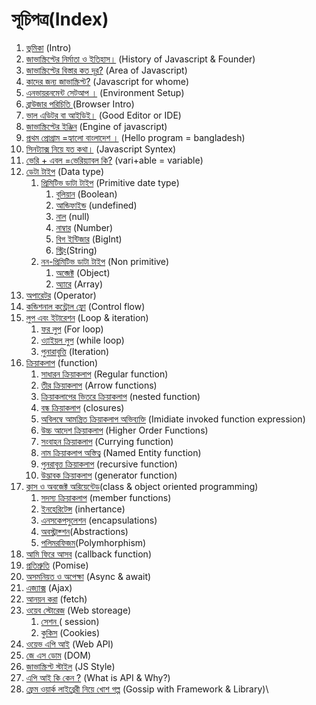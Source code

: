 # সূচিপত্র(Index)

1. [ভুমিকা](https://nipu.gitbook.io/coding-js/intro) (Intro)
2. [জাভাস্ক্রিপ্টের নির্মাতা ও ইতিহাস।](https://nipu.gitbook.io/coding-js/history) (History of Javascript & Founder)
3. [জাভাস্ক্রিপ্টের বিস্তার কত দূর?](https://nipu.gitbook.io/coding-js/features) (Area of Javascript)
4. [কাদের জন্য জাভাস্ক্রিপ্ট?](https://nipu.gitbook.io/coding-js/users) (Javascript for whome)
5. [এনভায়রনমেন্ট সেটআপ ।](https://nipu.gitbook.io/coding-js/environment-setup) (Environment Setup)
6. [ব্রাউজার পরিচিতি](browser-intro.md)[ ](https://nipu.gitbook.io/coding-js/browser-intro)(Browser Intro)
7. [ভাল এডিটর বা আইডিই।](https://nipu.gitbook.io/coding-js/editor-ide) (Good Editor or IDE)
8. [জাভাস্ক্রিপ্টের ইঞ্জিন](https://nipu.gitbook.io/coding-js/js-engine) (Engine of javascript)
9. [প্রথম প্রোগ্রাম =হ্যালো বাংলাদেশ ।](https://nipu.gitbook.io/coding-js/hello-bangladesh) (Hello program = bangladesh)
10. [সিনট্যাক্স নিয়ে যত কথা।](https://nipu.gitbook.io/coding-js/js-syntex) (Javascript Syntex)
11. [ভেরি + এবল =ভেরিয়্যাবল কি?](https://nipu.gitbook.io/coding-js/javascript\_variable) (vari+able = variable)
12. [ডেটা টাইপ](https://nipu.gitbook.io/coding-js/datatype) (Data type)
    1. [প্রিমিটিভ ডাটা টাইপ](https://nipu.gitbook.io/coding-js/datatype/premitive-data-type) (Primitive date type)
       1. [বুলিয়ান](https://nipu.gitbook.io/coding-js/datatype/premitive-data-type/boolean) (Boolean)
       2. [আন্ডিফাইন্ড](https://nipu.gitbook.io/coding-js/datatype/premitive-data-type/undefined) (undefined)
       3. [নাল](https://nipu.gitbook.io/coding-js/datatype/premitive-data-type/null) (null)
       4. [নাম্বার](https://nipu.gitbook.io/coding-js/datatype/premitive-data-type/number) (Number)
       5. [বিগ ইন্টিজার](https://nipu.gitbook.io/coding-js/datatype/premitive-data-type/bigint) (BigInt)
       6. [স্ট্রিং](https://nipu.gitbook.io/coding-js/datatype/premitive-data-type/string)(String)
    2. [নন-প্রিমিটিভ ডাটা টাইপ](https://nipu.gitbook.io/coding-js/datatype/non-primitive-data-type) (Non primitive)
       1. [অব্জেক্ট](https://nipu.gitbook.io/coding-js/datatype/non-primitive-data-type/object) (Object)
       2. [অ্যারে](https://nipu.gitbook.io/coding-js/datatype/non-primitive-data-type/array) (Array)
13. [অপারেটর](https://nipu.gitbook.io/coding-js/oparator) (Operator)
14. [কন্ডিশনাল কন্ট্রোল ফ্লো](https://nipu.gitbook.io/coding-js/conditional-control-flow) (Control flow)
15. [লুপ এবং ইটারেশন](13-loop/) (Loop & iteration)
    1. [ফর লুপ](https://nipu.gitbook.io/coding-js/loop/iteration) (For loop)
    2. [ও্যাইয়ল লুপ](https://nipu.gitbook.io/coding-js/loop/while-loop) (while loop)
    3. [পুনারাবৃত্তি](https://nipu.gitbook.io/coding-js/loop/iteration) (Iteration)
16. [ক্রিয়াকলাপ](https://nipu.gitbook.io/coding-js/function) (function)
    1. [সাধারন ক্রিয়াকলাপ](https://nipu.gitbook.io/coding-js/function/regular-function) (Regular function)
    2. [তীর ক্রিয়াকলাপ](https://nipu.gitbook.io/coding-js/function/arrow-function) (Arrow functions)
    3. [ক্রিয়াকলাপের ভিতরে ক্রিয়াকলাপ](https://nipu.gitbook.io/coding-js/function/nested-function) (nested function)
    4. [বন্ধ ক্রিয়াকলাপ](https://nipu.gitbook.io/coding-js/function/closures-function) (closures)
    5. [অবিলম্বে আমন্ত্রিত ক্রিয়াকলাপ অভিব্যক্তি](https://nipu.gitbook.io/coding-js/function/iife) (Imidiate invoked function expression)
    6. [উচ্চ আদেশ ক্রিয়াকলাপ](https://nipu.gitbook.io/coding-js/function/higher-order-function) (Higher Order Functions)
    7. [সংবাহন ক্রিয়াকলাপ](https://nipu.gitbook.io/coding-js/function/currying-function) (Currying function)
    8. [নাম ক্রিয়াকলাপ অস্তিত্ব](https://nipu.gitbook.io/coding-js/function/nfe) (Named Entity function)
    9. [পুনরাবৃত্ত ক্রিয়াকলাপ](https://nipu.gitbook.io/coding-js/function/recursive-function) (recursive function)
    10. [উদ্ভাবক ক্রিয়াকলাপ](https://nipu.gitbook.io/coding-js/function/generator-function) (generator function)
17. [ক্লাস ও অবজেক্ট অরিয়েন্টেড](https://nipu.gitbook.io/coding-js/class-and-oop)(class & object oriented programming)
    1. [সদস্য ক্রিয়াকলাপ](https://nipu.gitbook.io/coding-js/class-and-oop/member-function) (member functions)
    2. [ইনহেরিটেন্স](https://nipu.gitbook.io/coding-js/class-and-oop/inhertance) (inhertance)
    3. [এনসকেপসুলেশন](https://nipu.gitbook.io/coding-js/class-and-oop/encapsulations) (encapsulations)
    4. [অবস্ট্রাক্শন](https://nipu.gitbook.io/coding-js/class-and-oop/abstraction)(Abstractions)
    5. [পলিমরফিজম](https://nipu.gitbook.io/coding-js/class-and-oop/polymorphism)(Polymhorphism)
18. [আমি ফিরে আসব](https://nipu.gitbook.io/coding-js/callback-function) (callback function)
19. [প্রতিশ্রুতি](https://nipu.gitbook.io/coding-js/promise) (Pomise)
20. [অসমনিয়ত ও অপেক্ষা](https://nipu.gitbook.io/coding-js/async-and-await) (Async & await)
21. [এজ্যাক্স](https://nipu.gitbook.io/coding-js/ajax) (Ajax)
22. [আনয়ন করা](https://nipu.gitbook.io/coding-js/fetch) (fetch)
23. [ওয়েব স্টোরেজ](https://nipu.gitbook.io/coding-js/web-storeage) (Web storeage)
    1. [সেশন ](web-storeage/session.md)( session)
    2. [কুকিস](https://nipu.gitbook.io/coding-js/web-storeage/cookies) (Cookies)
24. [ওয়েভ এপি আই](https://nipu.gitbook.io/coding-js/web-api) (Web API)
25. [জে এস ডোম](https://nipu.gitbook.io/coding-js/js-dom) (DOM)
26. [জাভাস্ক্রিপ্ট স্টাইল](https://nipu.gitbook.io/coding-js/js-style) (JS Style)
27. [এপি আই কি কেন ?](22-what-is-api.md) (What is API & Why?)
28. [ফ্রেম ওয়ার্ক লাইব্রেরী নিয়ে খোশ গল্প](23-framework-library-gossip.md) (Gossip with Framework & Library)\
